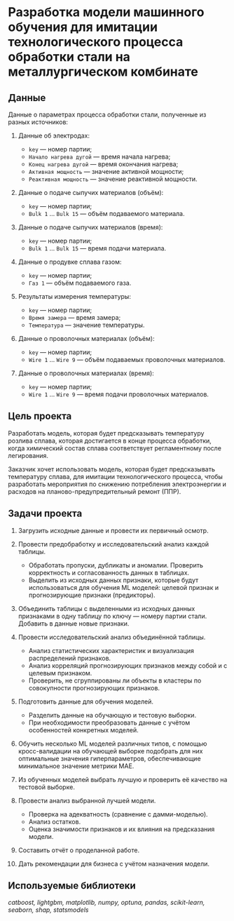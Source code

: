 # Разработка модели машинного обучения для имитации технологического процесса обработки стали на металлургическом комбинате


## Данные

Данные о параметрах процесса обработки стали, полученные из разных источников:

1. Данные об электродах:
    - `key` — номер партии;
    - `Начало нагрева дугой` — время начала нагрева;
    - `Конец нагрева дугой` — время окончания нагрева;
    - `Активная мощность` — значение активной мощности;
    - `Реактивная мощность` — значение реактивной мощности.
    
2. Данные о подаче сыпучих материалов (объём):
    - `key` — номер партии;
    - `Bulk 1` … `Bulk 15` — объём подаваемого материала.
    
3. Данные о подаче сыпучих материалов (время):
    - `key` — номер партии;
    - `Bulk 1` … `Bulk 15` — время подачи материала.
    
4. Данные о продувке сплава газом:
    - `key` — номер партии;
    - `Газ 1` — объём подаваемого газа.
    
5. Результаты измерения температуры:
    - `key` — номер партии;
    - `Время замера` — время замера;
    - `Температура` — значение температуры.
    
6. Данные о проволочных материалах (объём):
    - `key` — номер партии;
    - `Wire 1` … `Wire 9` — объём подаваемых проволочных материалов.
    
7. Данные о проволочных материалах (время):
    - `key` — номер партии;
    - `Wire 1` … `Wire 9` — время подачи проволочных материалов.


## Цель проекта

Разработать модель, которая будет предсказывать температуру розлива сплава, которая достигается в конце процесса обработки, когда химический состав сплава соответствует регламентному после легирования.

Заказчик хочет использовать модель, которая будет предсказывать температуру сплава, для имитации технологического процесса, чтобы разработать мероприятия по снижению потребления электроэнергии и расходов на планово-предупредительный ремонт (ППР).


## Задачи проекта

1. Загрузить исходные данные и провести их первичный осмотр.

2. Провести предобработку и исследовательский анализ каждой таблицы.
    - Обработать пропуски, дубликаты и аномалии. Проверить корректность и согласованность данных в таблицах.
    - Выделить из исходных данных признаки, которые будут использоваться для обучения ML моделей: целевой признак и прогнозирующие признаки (предикторы).

3. Объединить таблицы с выделенными из исходных данных признаками в одну таблицу по ключу — номеру партии стали. Добавить в данные новые признаки. 

4. Провести исследовательский анализ объединённой таблицы.
    - Анализ статистических характеристик и визуализация распределений признаков.
    - Анализ корреляций прогнозирующих признаков между собой и с целевым признаком.
    - Проверить, не сгруппированы ли объекты в кластеры по совокупности прогнозирующих признаков.

5. Подготовить данные для обучения моделей. 
    - Разделить данные на обучающую и тестовую выборки.
    - При необходимости преобразовать данные с учётом особенностей конкретных моделей.

6. Обучить несколько ML моделей различных типов, с помощью кросс-валидации на обучающей выборке подобрать для них оптимальные значения гиперпараметров, обеспечивающие минимальное значение метрики MAE.

7. Из обученных моделей выбрать лучшую и проверить её качество на тестовой выборке.

8. Провести анализ выбранной лучшей модели.
    - Проверка на адекватность (сравнение с дамми-моделью).
    - Анализ остатков.
    - Оценка значимости признаков и их влияния на предсказания модели.

9. Составить отчёт о проделанной работе.

10. Дать рекомендации для бизнеса с учётом назначения модели.


## Используемые библиотеки
*catboost, lightgbm, matplotlib, numpy, optuna, pandas, scikit-learn, seaborn, shap, statsmodels*


